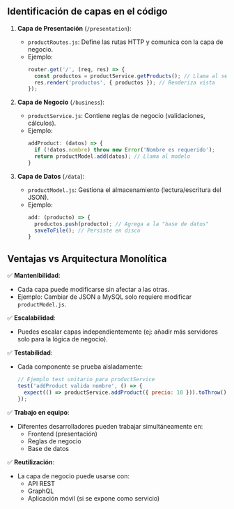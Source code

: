 
## Identificación de capas en el código

1. **Capa de Presentación** (`/presentation`):
   - `productRoutes.js`: Define las rutas HTTP y comunica con la capa de negocio.
   - Ejemplo:
     ```javascript
     router.get('/', (req, res) => {
       const productos = productService.getProducts(); // Llama al servicio
       res.render('productos', { productos }); // Renderiza vista
     });
     ```

2. **Capa de Negocio** (`/business`):
   - `productService.js`: Contiene reglas de negocio (validaciones, cálculos).
   - Ejemplo:
     ```javascript
     addProduct: (datos) => {
       if (!datos.nombre) throw new Error('Nombre es requerido');
       return productModel.add(datos); // Llama al modelo
     }
     ```

3. **Capa de Datos** (`/data`):
   - `productModel.js`: Gestiona el almacenamiento (lectura/escritura del JSON).
   - Ejemplo:
     ```javascript
     add: (producto) => {
       productos.push(producto); // Agrega a la "base de datos"
       saveToFile(); // Persiste en disco
     }
     ```

## Ventajas vs Arquitectura Monolítica

✅ **Mantenibilidad**:
   - Cada capa puede modificarse sin afectar a las otras.  
   - Ejemplo: Cambiar de JSON a MySQL solo requiere modificar `productModel.js`.

✅ **Escalabilidad**:
   - Puedes escalar capas independientemente (ej: añadir más servidores solo para la lógica de negocio).

✅ **Testabilidad**:
   - Cada componente se prueba aisladamente:
     ```javascript
     // Ejemplo test unitario para productService
     test('addProduct valida nombre', () => {
       expect(() => productService.addProduct({ precio: 10 })).toThrow();
     });
     ```

✅ **Trabajo en equipo**:
   - Diferentes desarrolladores pueden trabajar simultáneamente en:
     - Frontend (presentación)
     - Reglas de negocio
     - Base de datos

✅ **Reutilización**:
   - La capa de negocio puede usarse con:
     - API REST
     - GraphQL
     - Aplicación móvil (si se expone como servicio)
